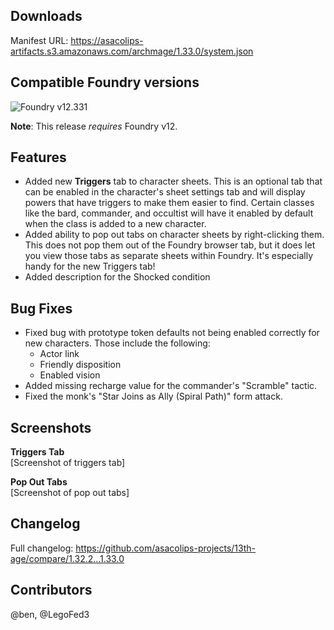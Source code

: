 ## Downloads

Manifest URL: https://asacolips-artifacts.s3.amazonaws.com/archmage/1.33.0/system.json

## Compatible Foundry versions

![Foundry v12.331](https://img.shields.io/badge/Foundry-v12.331-green)

**Note**: This release *requires* Foundry v12.

## Features
- Added new **Triggers** tab to character sheets. This is an optional tab that can be
  enabled in the character's sheet settings tab and will display powers that have
  triggers to make them easier to find. Certain classes like the bard, commander, and
  occultist will have it enabled by default when the class is added to a new character.
- Added ability to pop out tabs on character sheets by right-clicking them. This does
  not pop them out of the Foundry browser tab, but it does let you view those tabs as
  separate sheets within Foundry. It's especially handy for the new Triggers tab!
- Added description for the Shocked condition

## Bug Fixes
- Fixed bug with prototype token defaults not being enabled correctly for new characters.
  Those include the following:
  - Actor link
  - Friendly disposition
  - Enabled vision
- Added missing recharge value for the commander's "Scramble" tactic.
- Fixed the monk's "Star Joins as Ally (Spiral Path)" form attack.

## Screenshots
**Triggers Tab**  
[Screenshot of triggers tab]

**Pop Out Tabs**  
[Screenshot of pop out tabs]

## Changelog

Full changelog: https://github.com/asacolips-projects/13th-age/compare/1.32.2...1.33.0

## Contributors

@ben, @LegoFed3
